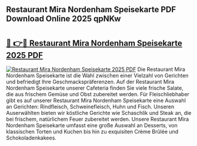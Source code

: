 ## Restaurant Mira Nordenham Speisekarte PDF Download Online 2025 qpNKw

# <h2><a href="http://gc7z3u.nevu.top/?p=Restaurant+Mira+Nordenham+Speisekarte">🔗 👉🔴 Restaurant Mira Nordenham Speisekarte 2025 PDF</a></h2>

[![Restaurant Mira Nordenham Speisekarte 2025 PDF](https://i.imgur.com/dBaPXMq.png)](http://gc7z3u.nevu.top/?p=Restaurant+Mira+Nordenham+Speisekarte)
Die Restaurant Mira Nordenham Speisekarte ist die Wahl zwischen einer Vielzahl von Gerichten und befriedigt Ihre Geschmackspräferenzen. Auf der Restaurant Mira Nordenham Speisekarte unserer Cafeteria finden Sie viele frische Salate, die aus frischem Gemüse und Obst zubereitet werden. Für Fleischliebhaber gibt es auf unserer Restaurant Mira Nordenham Speisekarte eine Auswahl an Gerichten: Rindfleisch, Schweinefleisch, Huhn und Fisch. Unseren Auserwählten bieten wir köstliche Gerichte wie Schaschlik und Steak an, die bei frischem, natürlichem Feuer zubereitet werden. Unsere Restaurant Mira Nordenham Speisekarte umfasst eine große Auswahl an Desserts, von klassischen Torten und Kuchen bis hin zu exquisiten Crème Brûlée und Schokoladenkakees.
